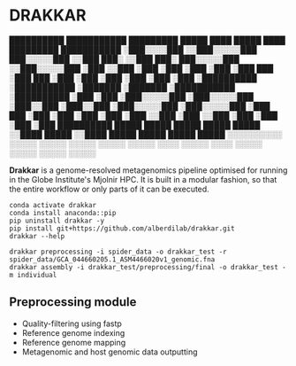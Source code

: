 # DRAKKAR

██████████   ███████████     █████████   █████   ████ █████   ████   █████████   ███████████
░███░░░░███ ░░███░░░░░███   ███░░░░░███ ░░███   ███░ ░░███   ███░   ███░░░░░███ ░░███░░░░░███
░███   ░░███ ░███    ░███  ░███    ░███  ░███  ███    ░███  ███    ░███    ░███  ░███    ░███
░███    ░███ ░██████████   ░███████████  ░███████     ░███████     ░███████████  ░██████████
░███    ░███ ░███░░░░░███  ░███░░░░░███  ░███░░███    ░███░░███    ░███░░░░░███  ░███░░░░░███
░███    ███  ░███    ░███  ░███    ░███  ░███ ░░███   ░███ ░░███   ░███    ░███  ░███    ░███
██████████   █████   █████ █████   █████ █████ ░░████ █████ ░░████ █████   █████ █████   █████
░░░░░░░░░░   ░░░░░   ░░░░░ ░░░░░   ░░░░░ ░░░░░   ░░░░ ░░░░░   ░░░░ ░░░░░   ░░░░░ ░░░░░   ░░░░░


**Drakkar** is a genome-resolved metagenomics pipeline optimised for running in the Globe Institute's Mjolnir HPC. It is built in a modular fashion, so that the entire workflow or only parts of it can be executed.

```
conda activate drakkar
conda install anaconda::pip
pip uninstall drakkar -y
pip install git+https://github.com/alberdilab/drakkar.git
drakkar --help
```

```
drakkar preprocessing -i spider_data -o drakkar_test -r spider_data/GCA_044660205.1_ASM4466020v1_genomic.fna
drakkar assembly -i drakkar_test/preprocessing/final -o drakkar_test -m individual
```

## Preprocessing module

- Quality-filtering using fastp
- Reference genome indexing
- Reference genome mapping
- Metagenomic and host genomic data outputting
